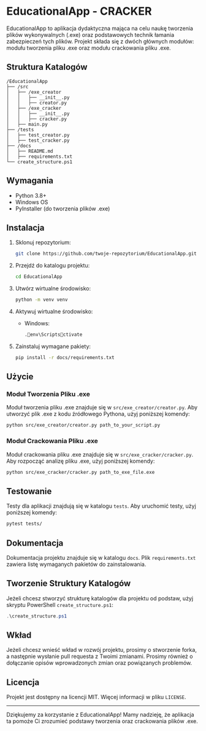 
# EducationalApp - CRACKER

EducationalApp to aplikacja dydaktyczna mająca na celu naukę tworzenia plików wykonywalnych (.exe) oraz podstawowych technik łamania zabezpieczeń tych plików. Projekt składa się z dwóch głównych modułów: modułu tworzenia pliku .exe oraz modułu crackowania pliku .exe.

## Struktura Katalogów

```
/EducationalApp
├── /src
│   ├── /exe_creator
│   │   ├── __init__.py
│   │   ├── creator.py
│   ├── /exe_cracker
│   │   ├── __init__.py
│   │   ├── cracker.py
│   ├── main.py
├── /tests
│   ├── test_creator.py
│   ├── test_cracker.py
├── /docs
│   ├── README.md
│   ├── requirements.txt
└── create_structure.ps1
```

## Wymagania

- Python 3.8+
- Windows OS
- PyInstaller (do tworzenia plików .exe)

## Instalacja

1. Sklonuj repozytorium:

   ```bash
   git clone https://github.com/twoje-repozytorium/EducationalApp.git
   ```

2. Przejdź do katalogu projektu:

   ```bash
   cd EducationalApp
   ```

3. Utwórz wirtualne środowisko:

   ```bash
   python -m venv venv
   ```

4. Aktywuj wirtualne środowisko:

   - Windows:

     ```bash
     .env\Scriptsctivate
     ```

5. Zainstaluj wymagane pakiety:

   ```bash
   pip install -r docs/requirements.txt
   ```

## Użycie

### Moduł Tworzenia Pliku .exe

Moduł tworzenia pliku .exe znajduje się w `src/exe_creator/creator.py`. Aby utworzyć plik .exe z kodu źródłowego Pythona, użyj poniższej komendy:

```bash
python src/exe_creator/creator.py path_to_your_script.py
```

### Moduł Crackowania Pliku .exe

Moduł crackowania pliku .exe znajduje się w `src/exe_cracker/cracker.py`. Aby rozpocząć analizę pliku .exe, użyj poniższej komendy:

```bash
python src/exe_cracker/cracker.py path_to_exe_file.exe
```

## Testowanie

Testy dla aplikacji znajdują się w katalogu `tests`. Aby uruchomić testy, użyj poniższej komendy:

```bash
pytest tests/
```

## Dokumentacja

Dokumentacja projektu znajduje się w katalogu `docs`. Plik `requirements.txt` zawiera listę wymaganych pakietów do zainstalowania.

## Tworzenie Struktury Katalogów

Jeżeli chcesz stworzyć strukturę katalogów dla projektu od podstaw, użyj skryptu PowerShell `create_structure.ps1`:

```powershell
.\create_structure.ps1
```

## Wkład

Jeżeli chcesz wnieść wkład w rozwój projektu, prosimy o stworzenie forka, a następnie wysłanie pull requesta z Twoimi zmianami. Prosimy również o dołączanie opisów wprowadzonych zmian oraz powiązanych problemów.

## Licencja

Projekt jest dostępny na licencji MIT. Więcej informacji w pliku `LICENSE`.

---

Dziękujemy za korzystanie z EducationalApp! Mamy nadzieję, że aplikacja ta pomoże Ci zrozumieć podstawy tworzenia oraz crackowania plików .exe.
